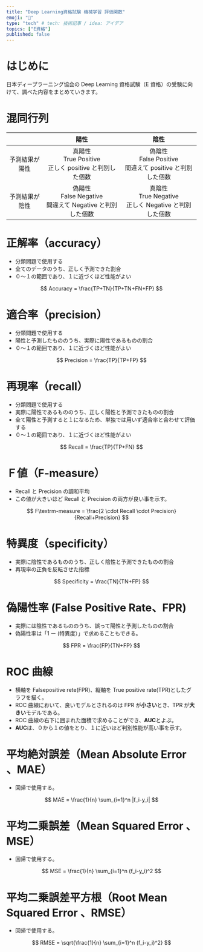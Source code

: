 ```yaml
---
title: "Deep Learning資格試験 機械学習 評価関数"
emoji: "🍣"
type: "tech" # tech: 技術記事 / idea: アイデア
topics: ["E資格"]
published: false
---
```


# はじめに

日本ディープラーニング協会の Deep Learning 資格試験（E 資格）の受験に向けて、調べた内容をまとめていきます。

# 混同行列

|                |                             陽性                             |                             陰性                             |
| :------------: | :----------------------------------------------------------: | :----------------------------------------------------------: |
| 予測結果が陽性 |  真陽性<br>True Positive<br>正しく positive と判別した個数   | 偽陰性<br>False Positive<br>間違えて positive と判別した個数 |
| 予測結果が陰性 | 偽陽性<br>False Negative<br>間違えて Negative と判別した個数 |  真陰性<br>True Negative<br>正しく Negative と判別した個数   |

# 正解率（accuracy）

- 分類問題で使用する
- 全てのデータのうち、正しく予測できた割合
- ０～１の範囲であり、１に近づくほど性能がよい

$$
Accuracy = \frac{TP+TN}{TP+TN+FN+FP}
$$

# 適合率（precision）

- 分類問題で使用する
- 陽性と予測したもののうち、実際に陽性であるものの割合
- ０～１の範囲であり、１に近づくほど性能がよい

$$
Precision = \frac{TP}{TP+FP}
$$

# 再現率（recall）

- 分類問題で使用する
- 実際に陽性であるもののうち、正しく陽性と予測できたものの割合
- 全て陽性と予測すると１になるため、単独では用いず適合率と合わせて評価する
- ０～１の範囲であり、１に近づくほど性能がよい

$$
Recall = \frac{TP}{TP+FN}
$$

# Ｆ値（F-measure）

- Recall と Precision の調和平均
- この値が大きいほど Recall と Precision の両方が良い事を示す。

$$
F\textrm-measure = \frac{2 \cdot Recall \cdot Precision}{Recall+Precision}
$$

# 特異度（specificity）

- 実際に陰性であるもののうち、正しく陰性と予測できたものの割合
- 再現率の正負を反転させた指標

$$
Specificity = \frac{TN}{TN+FP}
$$

# 偽陽性率 (False Positive Rate、FPR)

- 実際には陰性であるもののうち、誤って陽性と予測したものの割合
- 偽陽性率は「1 ー (特異度）」で求めることもできる。

$$
FPR = \frac{FP}{TN+FP}
$$

# ROC 曲線

- 横軸を Falsepositive rete(FPR)、縦軸を True positive rate(TPR)としたグラフを描く。
- ROC 曲線において、良いモデルとされるのは FPR が**小さい**とき、TPR が**大きい**モデルである。
- ROC 曲線の右下に囲まれた面積で求めることができ、**AUC**とよぶ。
- **AUC**は、０から１の値をとり、１に近いほど判別性能が高い事を示す。

# 平均絶対誤差（Mean Absolute Error 、MAE）

- 回帰で使用する。

$$
MAE = \frac{1}{n} \sum_{i=1}^n |f_i-y_i|
$$

# 平均二乗誤差（Mean Squared Error 、MSE）

- 回帰で使用する。

$$
  MSE = \frac{1}{n} \sum_{i=1}^n (f_i-y_i)^2
$$

# 平均二乗誤差平方根（Root Mean Squared Error 、RMSE）

- 回帰で使用する。

$$
  RMSE = \sqrt{\frac{1}{n} \sum_{i=1}^n (f_i-y_i)^2}
$$
